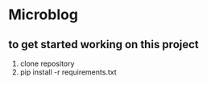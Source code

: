 # Microblog

## to get started working on this project
1. clone repository
2. pip install -r requirements.txt
